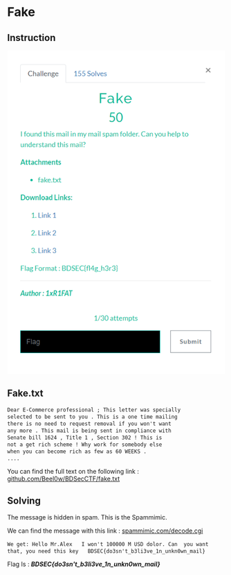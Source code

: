 # Fake

## Instruction
![Instruction](Instruction.png)
## Fake.txt


```
Dear E-Commerce professional ; This letter was specially 
selected to be sent to you . This is a one time mailing 
there is no need to request removal if you won't want 
any more . This mail is being sent in compliance with 
Senate bill 1624 , Title 1 , Section 302 ! This is 
not a get rich scheme ! Why work for somebody else 
when you can become rich as few as 60 WEEKS .
....
```
You can find the full text on the following link : [github.com/Beel0w/BDSecCTF/fake.txt](https://github.com/Beel0w/BDSecCTF/blob/4d2e025384b5f170ebc6948f2d8c53b8fe473111/Cryptography/Fake/fake.txt)

## Solving

The message is hidden in spam. This is the Spammimic.  

We can find the message with this link : [spammimic.com/decode.cgi](https://www.spammimic.com/decode.shtml)  
```
We get: Hello Mr.Alex   I won't 100000 M USD dolor. Can  you want that, you need this key   BDSEC{do3sn't_b3li3ve_1n_unkn0wn_mail}   
```
Flag Is : **_BDSEC{do3sn't_b3li3ve_1n_unkn0wn_mail}_**

